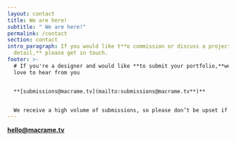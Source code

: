 ```yaml
---
layout: contact
title: We are here!
subtitle: " We are here!"
permalink: /contact
section: contact
intro_paragraph: If you would like t**o commission or discuss a project in
  detail,** please get in touch.
footer: >-
  # If you're a designer and would like **to submit your portfolio,**we would
  love to hear from you


  **[submissions@macrame.tv](mailto:submissions@macrame.tv**)**


  We receive a high volume of submissions, so please don’t be upset if you don’t hear back from us.
---
```

**[hello@macrame.tv](mailto:hello@macrame.tv)**
